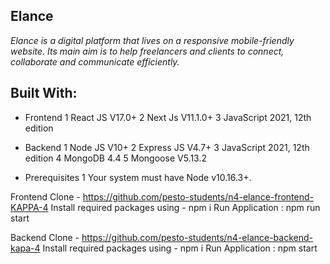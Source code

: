 ## Elance
_Elance is a digital platform that lives on a responsive mobile-friendly website. Its main aim is to help freelancers and clients to connect, collaborate and communicate efficiently._

## Built With:
* Frontend
1 React JS V17.0+
2 Next Js V11.1.0+
3 JavaScript 2021, 12th edition

* Backend
1 Node JS V10+
2 Express JS V4.7+
3 JavaScript 2021, 12th edition
4 MongoDB 4.4
5 Mongoose V5.13.2

* Prerequisites
1 Your system must have Node v10.16.3+.

Frontend
Clone - https://github.com/pesto-students/n4-elance-frontend-KAPPA-4
Install required packages using - npm i
Run Application : npm run start

Backend
Clone - https://github.com/pesto-students/n4-elance-backend-kapa-4
Install required packages using - npm i
Run Application : npm start
